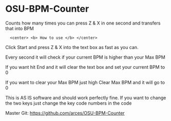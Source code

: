 # OSU-BPM-Counter
Counts how many times you can press Z &amp; X in one second and transfers that into BPM

      <center> <b> How to use </b> </center>

Click Start and press Z &amp; X into the text box as fast as you can.

Every second it will check if your current BPM is higher than your Max BPM

If you want hit End and it will clear the text box and set your current BPM to 0

If you want to clear your Max BPM just high Clear Max BPM and it will go to 0


This is AS IS software and should work perfectly fine. If you want to change the two keys just change the key code numbers in the code

Master Git: https://github.com/arces/OSU-BPM-Counter
